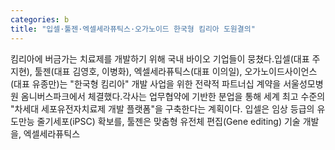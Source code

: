 ```yaml
---
categories: b
title: "입셀·툴젠·엑셀세라퓨틱스·오가노이드 한국형 킴리아 도원결의"
---
```

킴리아에 버금가는 치료제를 개발하기 위해 국내 바이오 기업들이 뭉쳤다.입셀(대표 주지현), 툴젠(대표 김영호, 이병화), 엑셀세라퓨틱스(대표 이의일), 오가노이드사이언스(대표 유종만)는 "한국형 킴리아" 개발 사업을 위한 전략적 파트너십 계약을 서울성모병원 옴니버스파크에서 체결했다.각사는 업무협약에 기반한 분업을 통해 세계 최고 수준의 "차세대 세포유전자치료제 개발 플랫폼"을 구축한다는 계획이다. 입셀은 임상 등급의 유도만능 줄기세포(iPSC) 확보를, 툴젠은 맞춤형 유전체 편집(Gene editing) 기술 개발을, 엑셀세라퓨틱스